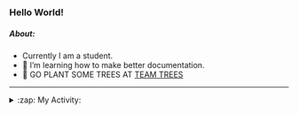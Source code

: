 ### Hello World!

##### About:
- Currently I am a student.
- 🌱 I’m learning how to make better documentation.
- 🌱 GO PLANT SOME TREES AT [TEAM TREES](https://teamtrees.org/)

---
<details>
  <summary>:zap: My Activity:</summary>
  
<!--START_SECTION:waka-->
![Code Time](http://img.shields.io/badge/Code%20Time-1%2C136%20hrs%207%20mins-blue)

**I'm a Night 🦉** 

```text
🌞 Morning                1324 commits        ██░░░░░░░░░░░░░░░░░░░░░░░   08.96 % 
🌆 Daytime                5292 commits        █████████░░░░░░░░░░░░░░░░   35.81 % 
🌃 Evening                4273 commits        ███████░░░░░░░░░░░░░░░░░░   28.91 % 
🌙 Night                  3890 commits        ███████░░░░░░░░░░░░░░░░░░   26.32 % 
```
📅 **I'm Most Productive on Wednesday** 

```text
Monday                   2248 commits        ████░░░░░░░░░░░░░░░░░░░░░   15.21 % 
Tuesday                  1899 commits        ███░░░░░░░░░░░░░░░░░░░░░░   12.85 % 
Wednesday                3420 commits        ██████░░░░░░░░░░░░░░░░░░░   23.14 % 
Thursday                 1816 commits        ███░░░░░░░░░░░░░░░░░░░░░░   12.29 % 
Friday                   1431 commits        ██░░░░░░░░░░░░░░░░░░░░░░░   09.68 % 
Saturday                 1323 commits        ██░░░░░░░░░░░░░░░░░░░░░░░   08.95 % 
Sunday                   2642 commits        ████░░░░░░░░░░░░░░░░░░░░░   17.88 % 
```


📊 **This Week I Spent My Time On** 

```text
🔥 Editors: 
VS Code                  29 mins             █████████████████████████   100.00 % 

🐱‍💻 Projects: 
CSF22                    20 mins             █████████████████░░░░░░░░   68.67 % 
praise                   9 mins              ████████░░░░░░░░░░░░░░░░░   31.33 % 
```


 Last Updated on 21/06/2023 14:10:33 UTC
<!--END_SECTION:waka-->
</details>
